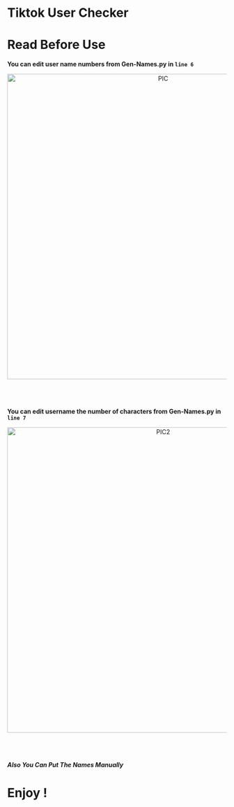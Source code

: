 # Tiktok User Checker
# Read Before Use

**You can edit user name numbers from Gen-Names.py in `line 6`**

<div align="center">
<img hight="300" width="700" alt="PIC" align="center" src="https://cdn.discordapp.com/attachments/752162200688263185/837163229221355590/unknown.png">
</div>

</br>
</br>
</br>

**You can edit username the number of characters from Gen-Names.py in `line 7`**

<div align="center">
<img hight="300" width="700" alt="PIC2" align="center" src="https://cdn.discordapp.com/attachments/752162200688263185/837162467964092476/unknown.png">
</div>
</br>
</br>
</br>

***Also You Can Put The Names Manually***


# Enjoy !
